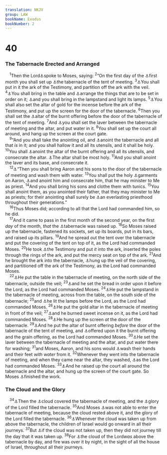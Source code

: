 ```yaml
---
translation: NKJV
group: LAW
bookName: Exodus 
bookNumber: 2
---
```


<div class="title"><h1>40</h1><h3>The Tabernacle Erected and Arranged</h3></div>
<span class="verse xu_40_1"> <sup>1</sup>Then the Lord<a data-toggle="tooltip" data-placement="bottom" title="Ex. 25:1—31:18">⚓</a>spoke to Moses, saying: </span>
<span class="verse xu_40_2"><sup>2</sup>“On the first day of the <a data-toggle="tooltip" data-placement="bottom" title="Ex. 12:2; 13:4">⚓</a>first month you shall set up <a data-toggle="tooltip" data-placement="bottom" title="Ex. 26:1, 30; 40:17">⚓</a>the tabernacle of the tent of meeting. </span>
<span class="verse xu_40_3"><sup>3</sup><a data-toggle="tooltip" data-placement="bottom" title="Ex. 26:33; 40:21; Lev. 16:2; Num. 4:5">⚓</a>You shall put in it the ark of the Testimony, and partition off the ark with the veil. </span>
<span class="verse xu_40_4"><sup>4</sup><a data-toggle="tooltip" data-placement="bottom" title="Ex. 26:35; 40:22">⚓</a>You shall bring in the table and <a data-toggle="tooltip" data-placement="bottom" title="Ex. 25:30; 40:23">⚓</a>arrange the things that are to be set in order on it; <a data-toggle="tooltip" data-placement="bottom" title="Ex. 40:24, 25">⚓</a>and you shall bring in the lampstand and light its lamps. </span>
<span class="verse xu_40_5"><sup>5</sup><a data-toggle="tooltip" data-placement="bottom" title="Ex. 40:26">⚓</a>You shall also set the altar of gold for the incense before the ark of the Testimony, and put up the screen for the door of the tabernacle. </span>
<span class="verse xu_40_6"><sup>6</sup>Then you shall set the <a data-toggle="tooltip" data-placement="bottom" title="Ex. 39:39">⚓</a>altar of the burnt offering before the door of the tabernacle of the tent of meeting. </span>
<span class="verse xu_40_7"><sup>7</sup>And <a data-toggle="tooltip" data-placement="bottom" title="Ex. 30:18; 40:30">⚓</a>you shall set the laver between the tabernacle of meeting and the altar, and put water in it. </span>
<span class="verse xu_40_8"><sup>8</sup>You shall set up the court all around, and hang up the screen at the court gate.<br/></span>
<span class="verse xu_40_9"> <sup>9</sup>“And you shall take the anointing oil, and <a data-toggle="tooltip" data-placement="bottom" title="Ex. 30:26; Lev. 8:10">⚓</a>anoint the tabernacle and all that <i>is</i> in it; and you shall hallow it and all its utensils, and it shall be holy. </span>
<span class="verse xu_40_10"><sup>10</sup>You shall <a data-toggle="tooltip" data-placement="bottom" title="Ex. 30:26–30">⚓</a>anoint the altar of the burnt offering and all its utensils, and consecrate the altar. <a data-toggle="tooltip" data-placement="bottom" title="Ex. 29:36, 37">⚓</a>The altar shall be most holy. </span>
<span class="verse xu_40_11"><sup>11</sup>And you shall anoint the laver and its base, and consecrate it.<br/></span>
<span class="verse xu_40_12"> <sup>12</sup><a data-toggle="tooltip" data-placement="bottom" title="Ex. 29:4–9; Lev. 8:1–13">⚓</a>“Then you shall bring Aaron and his sons to the door of the tabernacle of meeting and wash them with water. </span>
<span class="verse xu_40_13"><sup>13</sup>You shall put the holy <a data-toggle="tooltip" data-placement="bottom" title="Ex. 29:5; 39:1, 41">⚓</a>garments on Aaron, <a data-toggle="tooltip" data-placement="bottom" title="(Ex. 28:41); Lev. 8:12">⚓</a>and anoint him and consecrate him, that he may minister to Me as priest. </span>
<span class="verse xu_40_14"><sup>14</sup>And you shall bring his sons and clothe them with tunics. </span>
<span class="verse xu_40_15"><sup>15</sup>You shall anoint them, as you anointed their father, that they may minister to Me as priests; for their anointing shall surely be <a data-toggle="tooltip" data-placement="bottom" title="Ex. 29:9; Num. 25:13">⚓</a>an everlasting priesthood throughout their generations.”<br/></span>
<span class="verse xu_40_16"> <sup>16</sup>Thus Moses did; according to all that the Lord had commanded him, so he did.<br/></span>
<span class="verse xu_40_17"> <sup>17</sup>And it came to pass in the first month of the second year, on the first <i>day</i> of the month, <i>that</i> the <a data-toggle="tooltip" data-placement="bottom" title="Ex. 40:2; Num. 7:1">⚓</a>tabernacle was raised up. </span>
<span class="verse xu_40_18"><sup>18</sup>So Moses raised up the tabernacle, fastened its sockets, set up its boards, put in its bars, and raised up its pillars. </span>
<span class="verse xu_40_19"><sup>19</sup>And he spread out the tent over the tabernacle and put the covering of the tent on top of it, as the Lord had commanded Moses. </span>
<span class="verse xu_40_20"><sup>20</sup>He took <a data-toggle="tooltip" data-placement="bottom" title="Ex. 25:16; Deut. 10:5; 1 Kin. 8:9; 2 Chr. 5:10; Heb. 9:4">⚓</a>the Testimony and put <i>it</i> into the ark, inserted the poles through the rings of the ark, and put the mercy seat on top of the ark. </span>
<span class="verse xu_40_21"><sup>21</sup>And he brought the ark into the tabernacle, <a data-toggle="tooltip" data-placement="bottom" title="Ex. 26:33">⚓</a>hung up the veil of the covering, and partitioned off the ark of the Testimony, as the Lord had commanded Moses.<br/></span>
<span class="verse xu_40_22"> <sup>22</sup><a data-toggle="tooltip" data-placement="bottom" title="Ex. 26:35">⚓</a>He put the table in the tabernacle of meeting, on the north side of the tabernacle, outside the veil; </span>
<span class="verse xu_40_23"><sup>23</sup><a data-toggle="tooltip" data-placement="bottom" title="Ex. 40:4; Lev. 24:5, 6">⚓</a>and he set the bread in order upon it before the Lord, as the Lord had commanded Moses. </span>
<span class="verse xu_40_24"><sup>24</sup><a data-toggle="tooltip" data-placement="bottom" title="Ex. 26:35">⚓</a>He put the lampstand in the tabernacle of meeting, across from the table, on the south side of the tabernacle; </span>
<span class="verse xu_40_25"><sup>25</sup>and <a data-toggle="tooltip" data-placement="bottom" title="Ex. 25:37; 30:7, 8; 40:4; Lev. 24:3, 4">⚓</a>he lit the lamps before the Lord, as the Lord had commanded Moses. </span>
<span class="verse xu_40_26"><sup>26</sup><a data-toggle="tooltip" data-placement="bottom" title="Ex. 30:1, 6; 40:5">⚓</a>He put the gold altar in the tabernacle of meeting in front of the veil; </span>
<span class="verse xu_40_27"><sup>27</sup><a data-toggle="tooltip" data-placement="bottom" title="Ex. 30:7">⚓</a>and he burned sweet incense on it, as the Lord had commanded Moses. </span>
<span class="verse xu_40_28"><sup>28</sup><a data-toggle="tooltip" data-placement="bottom" title="Ex. 26:36; 40:5">⚓</a>He hung up the screen <i>at</i> the door of the tabernacle. </span>
<span class="verse xu_40_29"><sup>29</sup><a data-toggle="tooltip" data-placement="bottom" title="Ex. 40:6">⚓</a>And he put the altar of burnt offering <i>before</i> the door of the tabernacle of the tent of meeting, and <a data-toggle="tooltip" data-placement="bottom" title="Ex. 29:38–42">⚓</a>offered upon it the burnt offering and the grain offering, as the Lord had commanded Moses. </span>
<span class="verse xu_40_30"><sup>30</sup><a data-toggle="tooltip" data-placement="bottom" title="Ex. 30:18; 40:7">⚓</a>He set the laver between the tabernacle of meeting and the altar, and put water there for washing; </span>
<span class="verse xu_40_31"><sup>31</sup>and Moses, Aaron, and his sons would <a data-toggle="tooltip" data-placement="bottom" title="Ex. 30:19, 20; John 13:8">⚓</a>wash their hands and their feet <i>with</i> <i>water</i> from it. </span>
<span class="verse xu_40_32"><sup>32</sup>Whenever they went into the tabernacle of meeting, and when they came near the altar, they washed, <a data-toggle="tooltip" data-placement="bottom" title="Ex. 30:19">⚓</a>as the Lord had commanded Moses. </span>
<span class="verse xu_40_33"><sup>33</sup><a data-toggle="tooltip" data-placement="bottom" title="Ex. 27:9–18; 40:8">⚓</a>And he raised up the court all around the tabernacle and the altar, and hung up the screen of the court gate. So Moses <a data-toggle="tooltip" data-placement="bottom" title="(Heb. 3:2–5)">⚓</a>finished the work.<br/></span>
<div class="title"><h3>The Cloud and the Glory</h3></div>
<span class="verse xu_40_34"> <sup>34</sup><a data-toggle="tooltip" data-placement="bottom" title="Ex. 29:43; Lev. 16:2; Num. 9:15; 2 Chr. 5:13; Is. 6:4">⚓</a>Then the <a data-toggle="tooltip" data-placement="bottom" title="1 Kin. 8:10, 11">⚓</a>cloud covered the tabernacle of meeting, and the <a data-toggle="tooltip" data-placement="bottom" title="Lev. 9:6, 23">⚓</a>glory of the Lord filled the tabernacle. </span>
<span class="verse xu_40_35"><sup>35</sup>And Moses <a data-toggle="tooltip" data-placement="bottom" title="(Lev. 16:2); 1 Kin. 8:11; 2 Chr. 5:13, 14">⚓</a>was not able to enter the tabernacle of meeting, because the cloud rested above it, and the glory of the Lord filled the tabernacle. </span>
<span class="verse xu_40_36"><sup>36</sup><a data-toggle="tooltip" data-placement="bottom" title="Ex. 13:21, 22; Num. 9:17; Neh. 9:19">⚓</a>Whenever the cloud was taken up from above the tabernacle, the children of Israel would go onward in all their journeys. </span>
<span class="verse xu_40_37"><sup>37</sup>But <a data-toggle="tooltip" data-placement="bottom" title="Num. 9:19–22">⚓</a>if the cloud was not taken up, then they did not journey till the day that it was taken up. </span>
<span class="verse xu_40_38"><sup>38</sup>For <a data-toggle="tooltip" data-placement="bottom" title="Ex. 13:21; Num. 9:15; Ps. 78:14; Is. 4:5">⚓</a>the cloud of the Lord<i>was</i> above the tabernacle by day, and fire was over it by night, in the sight of all the house of Israel, throughout all their journeys.<br/></span>
